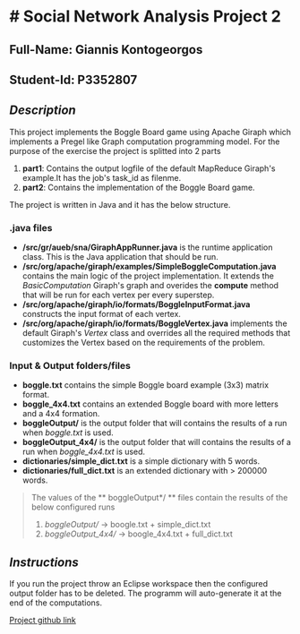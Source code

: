 # # Social Network Analysis Project 2

## Full-Name: Giannis Kontogeorgos
## Student-Id: P3352807


## *Description*
This project implements the Boggle Board game using Apache Giraph which implements a Pregel like Graph computation programming model.
For the purpose of the exercise the project is splitted into 2 parts

1. **part1**: Contains the output logfile of the default MapReduce Giraph's example.It has the job's task_id as filenme.
2. **part2**: Contains the implementation of the Boggle Board game.

The project is written in Java and it has the below structure.
### .java files
* **/src/gr/aueb/sna/GiraphAppRunner.java** is the runtime application class. This is the Java application that should be run.
* **/src/org/apache/giraph/examples/SimpleBoggleComputation.java** contains the main logic of the project implementation. 
It extends the *BasicComputation* Giraph's graph and overides the **compute** method that will be run for each vertex per every superstep. 
* **/src/org/apache/giraph/io/formats/BoggleInputFormat.java** constructs the input format of each vertex.
* **/src/org/apache/giraph/io/formats/BoggleVertex.java** implements the default Giraph's *Vertex* class and overrides all the required
methods that customizes the Vertex based on the requirements of the problem.

### Input & Output folders/files
* **boggle.txt** contains the simple Boggle board example (3x3) matrix format.
* **boggle_4x4.txt** contains an extended Boggle board with more letters and a 4x4 formation.
* **boggleOutput/** is the output folder that will contains the results of a run when *boggle.txt* is used.
* **boggleOutput_4x4/** is the output folder that will contains the results of a run when *boggle_4x4.txt* is used.
* **dictionaries/simple_dict.txt** is a simple dictionary with 5 words.
* **dictionaries/full_dict.txt** is an extended dictionary with > 200000 words.

> The values of the ** boggleOutput*/ ** files contain the results of the below configured runs
> 1. *boggleOutput/* -> boogle.txt + simple_dict.txt
> 2. *boggleOutput_4x4/* -> boogle_4x4.txt + full_dict.txt

## *Instructions*

If you run the project throw an Eclipse workspace then the configured output folder has to be deleted. The programm will 
auto-generate it at the end of the computations.

[Project github link](https://github.com/giannhskod/social_analysis_proj_2)
